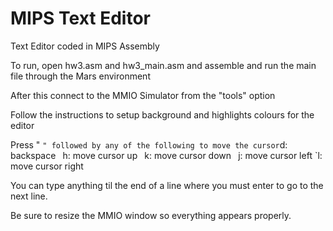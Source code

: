 # MIPS Text Editor
Text Editor coded in MIPS Assembly

To run, open hw3.asm and hw3_main.asm and assemble and run the main file through the Mars environment

After this connect to the MMIO Simulator from the "tools" option 

Follow the instructions to setup background and highlights colours for the editor


Press " ` " followed by any of the following to move the cursor
`d: backspace
`
`h: move cursor up
`
`k: move cursor down
`
`j: move cursor left
`l: move cursor right

You can type anything til the end of a line where you must enter to go to the next line.

Be sure to resize the MMIO window so everything appears properly.
